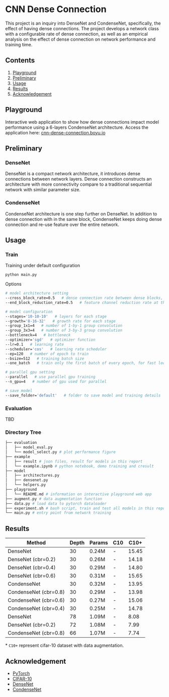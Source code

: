
# CNN Dense Connection
This project is an inquiry into DenseNet and CondenseNet, specifically, the effect of having dense connections. The project develops a network class with a configurable rate of dense connection, as well as an empirical analysis on the effect of dense connection on network performance and training time.


## Contents

1. [Playground](#playground)
2. [Preliminary](#preliminary)
3. [Usage](#usage)
4. [Results](#results)
5. [Acknowledgement](#acknowledgement)


## Playground

Interactive web application to show how dense connections impact model performance using a 6-layers CondenseNet architecture. Access the application here: [cnn-dense-connection.boyu.io](http://cnn-dense-connection.boyu.io/)


## Preliminary

### DenseNet
DenseNet is a compact network architecture, it introduces dense connections between network layers. Dense connection constructs an architecture with more connectivity compare to a traditional sequential network with similar parameter size.

### CondenseNet
CondenseNet architecture is one step further on DenseNet. In addition to dense connection with in the same block, CondenseNet keeps doing dense connection and re-use feature over the entire network.


## Usage

### Train
Training under default configuration
```
python main.py
```

Options
```BASH
# model architecture setting
--cross_block_rate=0.5   # dense connection rate between dense blocks, use 0 for original DenseNet and 1 for CondenseNet
--end_block_reduction_rate=0.5   # feature channel reduction rate at the end of each dense block

# model configuration
--stages='10-10-10'   # layers for each stage
--growth='8-16-32'   # growth rate for each stage
--group_1x1=4   # number of 1-by-1 group convolution
--group_3x3=4   # number of 3-by-3 group convolution
--bottleneck=4   # bottleneck
--optimizer='sgd'   # optimizer function
--lr=0.1   # learning rate
--scheduler='cos'   # learning rate scheduler
--ep=120   # number of epoch to train
--bsize=512   # training batch size
--one_batch   # train only the first batch of every epoch, for fast local code testing

# parallel gpu setting
--parallel   # use parallel gpu training
--n_gpu=4   # number of gpu used for parallel

# save model
--save_folder='default'   # folder to save model and training details
```

### Evaluation
TBD

### Directory Tree
```bash
├── evaluation
│   ├── model_eval.py
│   └── model_select.py # plot performance figure
├── example
│   ├── result # json files, result for models in this report
│   └── example.ipynb # python notebook, demo training and cresult
├── model
│   ├── architectures.py
│   ├── densenet.py
│   └── helpers.py
├── playground
│   └── README.md # information on interactive playground web app
├── augment.py # data augmentation function
├── data.py # load data to pytorch dataloader
├── experiment.sh # bash script, train and test all models in this report
└── main.py # entry point from network training
```


## Results

| Method                | Depth | Params | C10 | C10+  |
|-----------------------|-------|--------|-----|-------|
| DenseNet              | 30    | 0.24M  | -   | 15.45 |
| DenseNet (cbr=0.2)    | 30    | 0.26M  | -   | 14.18 |
| DenseNet (cbr=0.4)    | 30    | 0.29M  | -   | 14.80 |
| DenseNet (cbr=0.6)    | 30    | 0.31M  | -   | 15.65 |
| CondenseNet           | 30    | 0.32M  | -   | 13.95 |
| CondenseNet (cbr=0.8) | 30    | 0.29M  | -   | 13.98 |
| CondenseNet (cbr=0.6) | 30    | 0.27M  | -   | 15.06 |
| CondenseNet (cbr=0.4) | 30    | 0.25M  | -   | 14.78 |
| DenseNet              | 78    | 1.09M  | -   | 8.08  |
| DenseNet (cbr=0.2)    | 72    | 1.08M  | -   | 7.99  |
| CondenseNet (cbr=0.8) | 66    | 1.07M  | -   | 7.74  |

\* `C10+` represent cifar-10 dataset with data augmentation.


## Acknowledgement

- [PyTorch](http://pytorch.org)
- [CIFAR-10](https://www.cs.toronto.edu/~kriz/cifar.html)
- [DenseNet](https://arxiv.org/abs/1608.06993)
- [CondenseNet](https://arxiv.org/abs/1711.09224)
